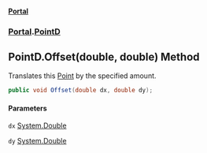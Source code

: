 #### [Portal](index.md 'index')
### [Portal](Portal.md 'Portal').[PointD](PointD.md 'Portal.PointD')

## PointD.Offset(double, double) Method

Translates this [Point](Point.md 'Portal.Point') by the specified amount.

```csharp
public void Offset(double dx, double dy);
```
#### Parameters

<a name='Portal.PointD.Offset(double,double).dx'></a>

`dx` [System.Double](https://docs.microsoft.com/en-us/dotnet/api/System.Double 'System.Double')

<a name='Portal.PointD.Offset(double,double).dy'></a>

`dy` [System.Double](https://docs.microsoft.com/en-us/dotnet/api/System.Double 'System.Double')